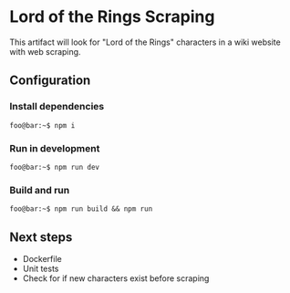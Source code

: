 # Lord of the Rings Scraping

This artifact will look for "Lord of the Rings" characters in a wiki website with web scraping.

## Configuration

### Install dependencies

```console
foo@bar:~$ npm i
```

### Run in development

```console
foo@bar:~$ npm run dev
```

### Build and run

```console
foo@bar:~$ npm run build && npm run
```

## Next steps

- Dockerfile
- Unit tests
- Check for if new characters exist before scraping
